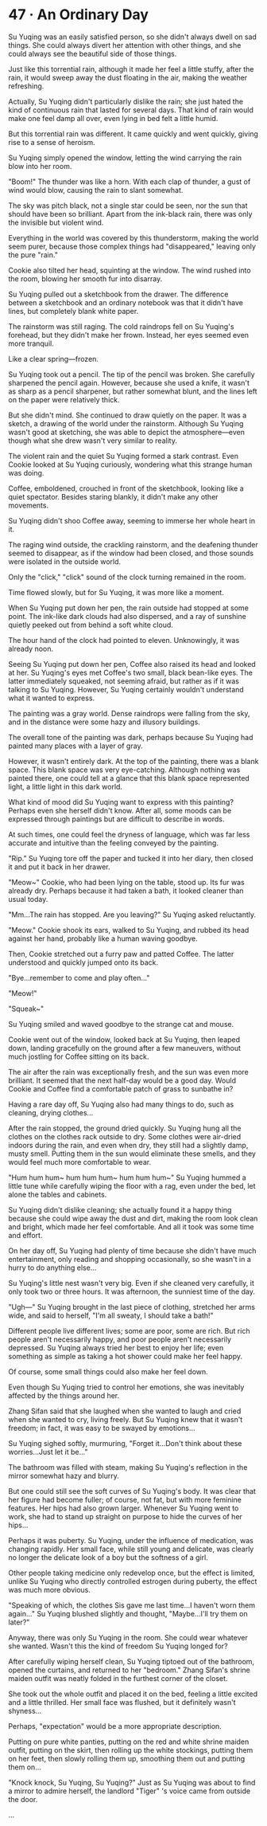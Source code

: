 # 47 · An Ordinary Day

Su Yuqing was an easily satisfied person, so she didn't always dwell on sad things. She could always divert her attention with other things, and she could always see the beautiful side of those things.

Just like this torrential rain, although it made her feel a little stuffy, after the rain, it would sweep away the dust floating in the air, making the weather refreshing.

Actually, Su Yuqing didn't particularly dislike the rain; she just hated the kind of continuous rain that lasted for several days. That kind of rain would make one feel damp all over, even lying in bed felt a little humid.

But this torrential rain was different. It came quickly and went quickly, giving rise to a sense of heroism.

Su Yuqing simply opened the window, letting the wind carrying the rain blow into her room.

"Boom!" The thunder was like a horn. With each clap of thunder, a gust of wind would blow, causing the rain to slant somewhat.

The sky was pitch black, not a single star could be seen, nor the sun that should have been so brilliant. Apart from the ink-black rain, there was only the invisible but violent wind.

Everything in the world was covered by this thunderstorm, making the world seem purer, because those complex things had "disappeared," leaving only the pure "rain."

Cookie also tilted her head, squinting at the window. The wind rushed into the room, blowing her smooth fur into disarray.

Su Yuqing pulled out a sketchbook from the drawer. The difference between a sketchbook and an ordinary notebook was that it didn't have lines, but completely blank white paper.

The rainstorm was still raging. The cold raindrops fell on Su Yuqing's forehead, but they didn't make her frown. Instead, her eyes seemed even more tranquil.

Like a clear spring—frozen.

Su Yuqing took out a pencil. The tip of the pencil was broken. She carefully sharpened the pencil again. However, because she used a knife, it wasn't as sharp as a pencil sharpener, but rather somewhat blunt, and the lines left on the paper were relatively thick.

But she didn't mind. She continued to draw quietly on the paper. It was a sketch, a drawing of the world under the rainstorm. Although Su Yuqing wasn't good at sketching, she was able to depict the atmosphere—even though what she drew wasn't very similar to reality.

The violent rain and the quiet Su Yuqing formed a stark contrast. Even Cookie looked at Su Yuqing curiously, wondering what this strange human was doing.

Coffee, emboldened, crouched in front of the sketchbook, looking like a quiet spectator. Besides staring blankly, it didn't make any other movements.

Su Yuqing didn't shoo Coffee away, seeming to immerse her whole heart in it.

The raging wind outside, the crackling rainstorm, and the deafening thunder seemed to disappear, as if the window had been closed, and those sounds were isolated in the outside world.

Only the "click," "click" sound of the clock turning remained in the room.

Time flowed slowly, but for Su Yuqing, it was more like a moment.

When Su Yuqing put down her pen, the rain outside had stopped at some point. The ink-like dark clouds had also dispersed, and a ray of sunshine quietly peeked out from behind a soft white cloud.

The hour hand of the clock had pointed to eleven. Unknowingly, it was already noon.

Seeing Su Yuqing put down her pen, Coffee also raised its head and looked at her. Su Yuqing's eyes met Coffee's two small, black bean-like eyes. The latter immediately squeaked, not seeming afraid, but rather as if it was talking to Su Yuqing. However, Su Yuqing certainly wouldn't understand what it wanted to express.

The painting was a gray world. Dense raindrops were falling from the sky, and in the distance were some hazy and illusory buildings.

The overall tone of the painting was dark, perhaps because Su Yuqing had painted many places with a layer of gray.

However, it wasn't entirely dark. At the top of the painting, there was a blank space. This blank space was very eye-catching. Although nothing was painted there, one could tell at a glance that this blank space represented light, a little light in this dark world.

What kind of mood did Su Yuqing want to express with this painting? Perhaps even she herself didn't know. After all, some moods can be expressed through paintings but are difficult to describe in words.

At such times, one could feel the dryness of language, which was far less accurate and intuitive than the feeling conveyed by the painting.

"Rip." Su Yuqing tore off the paper and tucked it into her diary, then closed it and put it back in her drawer.

"Meow~" Cookie, who had been lying on the table, stood up. Its fur was already dry. Perhaps because it had taken a bath, it looked cleaner than usual today.

"Mm...The rain has stopped. Are you leaving?" Su Yuqing asked reluctantly.

"Meow." Cookie shook its ears, walked to Su Yuqing, and rubbed its head against her hand, probably like a human waving goodbye.

Then, Cookie stretched out a furry paw and patted Coffee. The latter understood and quickly jumped onto its back.

"Bye...remember to come and play often..."

"Meow!"

"Squeak~"

Su Yuqing smiled and waved goodbye to the strange cat and mouse.

Cookie went out of the window, looked back at Su Yuqing, then leaped down, landing gracefully on the ground after a few maneuvers, without much jostling for Coffee sitting on its back.

The air after the rain was exceptionally fresh, and the sun was even more brilliant. It seemed that the next half-day would be a good day. Would Cookie and Coffee find a comfortable patch of grass to sunbathe in?

Having a rare day off, Su Yuqing also had many things to do, such as cleaning, drying clothes...

After the rain stopped, the ground dried quickly. Su Yuqing hung all the clothes on the clothes rack outside to dry. Some clothes were air-dried indoors during the rain, and even when dry, they still had a slightly damp, musty smell. Putting them in the sun would eliminate these smells, and they would feel much more comfortable to wear.

"Hum hum hum~ hum hum hum~ hum hum hum~" Su Yuqing hummed a little tune while carefully wiping the floor with a rag, even under the bed, let alone the tables and cabinets.

Su Yuqing didn't dislike cleaning; she actually found it a happy thing because she could wipe away the dust and dirt, making the room look clean and bright, which made her feel comfortable. And all it took was some time and effort.

On her day off, Su Yuqing had plenty of time because she didn't have much entertainment, only reading and shopping occasionally, so she wasn't in a hurry to do anything else...

Su Yuqing's little nest wasn't very big. Even if she cleaned very carefully, it only took two or three hours. It was afternoon, the sunniest time of the day.

"Ugh—" Su Yuqing brought in the last piece of clothing, stretched her arms wide, and said to herself, "I'm all sweaty, I should take a bath!"

Different people live different lives; some are poor, some are rich. But rich people aren't necessarily happy, and poor people aren't necessarily depressed. Su Yuqing always tried her best to enjoy her life; even something as simple as taking a hot shower could make her feel happy.

Of course, some small things could also make her feel down.

Even though Su Yuqing tried to control her emotions, she was inevitably affected by the things around her.

Zhang Sifan said that she laughed when she wanted to laugh and cried when she wanted to cry, living freely. But Su Yuqing knew that it wasn't freedom; in fact, it was easy to be swayed by emotions...

Su Yuqing sighed softly, murmuring, "Forget it...Don't think about these worries...Just let it be..."

The bathroom was filled with steam, making Su Yuqing's reflection in the mirror somewhat hazy and blurry.

But one could still see the soft curves of Su Yuqing's body. It was clear that her figure had become fuller; of course, not fat, but with more feminine features. Her hips had also grown larger. Whenever Su Yuqing went to work, she had to stand up straight on purpose to hide the curves of her hips...

Perhaps it was puberty. Su Yuqing, under the influence of medication, was changing rapidly. Her small face, while still young and delicate, was clearly no longer the delicate look of a boy but the softness of a girl.

Other people taking medicine only redevelop once, but the effect is limited, unlike Su Yuqing who directly controlled estrogen during puberty, the effect was much more obvious.

"Speaking of which, the clothes Sis gave me last time...I haven't worn them again..." Su Yuqing blushed slightly and thought, "Maybe...I'll try them on later?"

Anyway, there was only Su Yuqing in the room. She could wear whatever she wanted. Wasn't this the kind of freedom Su Yuqing longed for?

After carefully wiping herself clean, Su Yuqing tiptoed out of the bathroom, opened the curtains, and returned to her "bedroom." Zhang Sifan's shrine maiden outfit was neatly folded in the furthest corner of the closet.

She took out the whole outfit and placed it on the bed, feeling a little excited and a little thrilled. Her small face was flushed, but it definitely wasn't shyness...

Perhaps, "expectation" would be a more appropriate description.

Putting on pure white panties, putting on the red and white shrine maiden outfit, putting on the skirt, then rolling up the white stockings, putting them on her feet, then slowly rolling them up, smoothing them out and putting them on...

"Knock knock, Su Yuqing, Su Yuqing?" Just as Su Yuqing was about to find a mirror to admire herself, the landlord "Tiger" 's voice came from outside the door.

...
